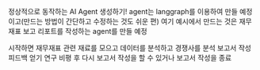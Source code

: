 정상적으로 동작하는 AI Agent 생성하기!
agent는 langgraph를 이용하여 만들 예정이고(만드는 방법이 간단하고 수정하는 것도 쉬운 편)
여기 예시에서 만드는 것은 재무재표 보고 리포트를 작성하는 agent를 만들 예정

시작하면
재무재표 관련 재료를 모으고
데이터를 분석하고
경쟁사를 분석
보고서 작성
피드백 얻기
연구 비평 후 다시 보고서 작성을 할 수 있거나 보고서 작성을 종료

